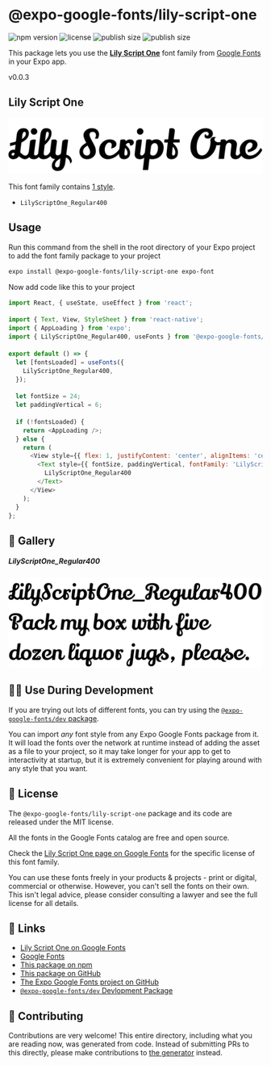 # @expo-google-fonts/lily-script-one

![npm version](https://flat.badgen.net/npm/v/@expo-google-fonts/lily-script-one)
![license](https://flat.badgen.net/github/license/expo/google-fonts)
![publish size](https://flat.badgen.net/packagephobia/install/@expo-google-fonts/lily-script-one)
![publish size](https://flat.badgen.net/packagephobia/publish/@expo-google-fonts/lily-script-one)

This package lets you use the [**Lily Script One**](https://fonts.google.com/specimen/Lily+Script+One) font family from [Google Fonts](https://fonts.google.com/) in your Expo app.

v0.0.3

## Lily Script One

![Lily Script One](./font-family.png)

This font family contains [1 style](#-gallery).

- `LilyScriptOne_Regular400`

## Usage

Run this command from the shell in the root directory of your Expo project to add the font family package to your project
```sh
expo install @expo-google-fonts/lily-script-one expo-font
```

Now add code like this to your project
```js
import React, { useState, useEffect } from 'react';

import { Text, View, StyleSheet } from 'react-native';
import { AppLoading } from 'expo';
import { LilyScriptOne_Regular400, useFonts } from '@expo-google-fonts/lily-script-one';

export default () => {
  let [fontsLoaded] = useFonts({
    LilyScriptOne_Regular400,
  });

  let fontSize = 24;
  let paddingVertical = 6;

  if (!fontsLoaded) {
    return <AppLoading />;
  } else {
    return (
      <View style={{ flex: 1, justifyContent: 'center', alignItems: 'center' }}>
        <Text style={{ fontSize, paddingVertical, fontFamily: 'LilyScriptOne_Regular400' }}>
          LilyScriptOne_Regular400
        </Text>
      </View>
    );
  }
};

```

## 🔡 Gallery

##### LilyScriptOne_Regular400
![LilyScriptOne_Regular400](./e8c1fa639d81f625fc5e1f8d3e2988ea5a29d0a6b0a0b6b6a617ee21af28ffc6.ttf.png)


## 👩‍💻 Use During Development

If you are trying out lots of different fonts, you can try using the [`@expo-google-fonts/dev` package](https://github.com/expo/google-fonts/tree/master/font-packages/dev#readme).

You can import *any* font style from any Expo Google Fonts package from it. It will load the fonts
over the network at runtime instead of adding the asset as a file to your project, so it may take longer
for your app to get to interactivity at startup, but it is extremely convenient
for playing around with any style that you want.

## 📖 License

The `@expo-google-fonts/lily-script-one` package and its code are released under the MIT license.

All the fonts in the Google Fonts catalog are free and open source.

Check the [Lily Script One page on Google Fonts](https://fonts.google.com/specimen/Lily+Script+One) for the specific license of this font family.

You can use these fonts freely in your products & projects - print or digital, commercial or otherwise. However, you can't sell the fonts on their own. This isn't legal advice, please consider consulting a lawyer and see the full license for all details.

## 🔗 Links

- [Lily Script One on Google Fonts](https://fonts.google.com/specimen/Lily+Script+One)
- [Google Fonts](https://fonts.google.com/)
- [This package on npm](https://www.npmjs.com/package/@expo-google-fonts/lily-script-one)
- [This package on GitHub](https://github.com/expo/google-fonts/tree/master/font-packages/lily-script-one)
- [The Expo Google Fonts project on GitHub](https://github.com/expo/google-fonts)
- [`@expo-google-fonts/dev` Devlopment Package](https://github.com/expo/google-fonts/tree/master/font-packages/dev)


## 🤝 Contributing

Contributions are very welcome! This entire directory, including what you are reading now, was generated from code. Instead of submitting PRs to this directly, please make contributions to [the generator](https://github.com/expo/google-fonts/tree/master/packages/generator) instead.
